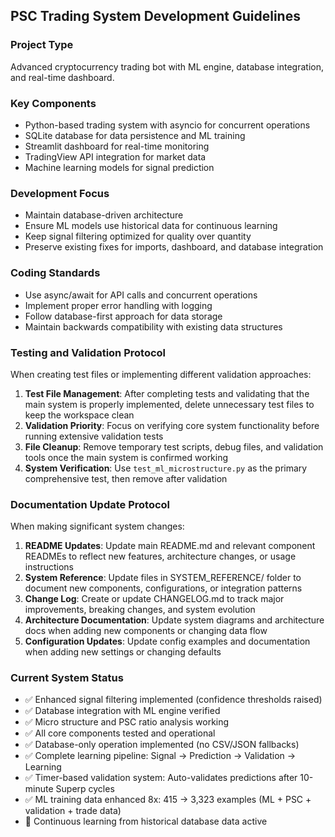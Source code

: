 <!-- PSC Trading System - Workspace Instructions -->
## PSC Trading System Development Guidelines

### Project Type
Advanced cryptocurrency trading bot with ML engine, database integration, and real-time dashboard.

### Key Components
- Python-based trading system with asyncio for concurrent operations
- SQLite database for data persistence and ML training
- Streamlit dashboard for real-time monitoring
- TradingView API integration for market data
- Machine learning models for signal prediction

### Development Focus
- Maintain database-driven architecture
- Ensure ML models use historical data for continuous learning
- Keep signal filtering optimized for quality over quantity
- Preserve existing fixes for imports, dashboard, and database integration

### Coding Standards
- Use async/await for API calls and concurrent operations
- Implement proper error handling with logging
- Follow database-first approach for data storage
- Maintain backwards compatibility with existing data structures

### Testing and Validation Protocol
When creating test files or implementing different validation approaches:
1. **Test File Management**: After completing tests and validating that the main system is properly implemented, delete unnecessary test files to keep the workspace clean
2. **Validation Priority**: Focus on verifying core system functionality before running extensive validation tests
3. **File Cleanup**: Remove temporary test scripts, debug files, and validation tools once the main system is confirmed working
4. **System Verification**: Use `test_ml_microstructure.py` as the primary comprehensive test, then remove after validation

### Documentation Update Protocol
When making significant system changes:
1. **README Updates**: Update main README.md and relevant component READMEs to reflect new features, architecture changes, or usage instructions
2. **System Reference**: Update files in SYSTEM_REFERENCE/ folder to document new components, configurations, or integration patterns
3. **Change Log**: Create or update CHANGELOG.md to track major improvements, breaking changes, and system evolution
4. **Architecture Documentation**: Update system diagrams and architecture docs when adding new components or changing data flow
5. **Configuration Updates**: Update config examples and documentation when adding new settings or changing defaults

### Current System Status
- ✅ Enhanced signal filtering implemented (confidence thresholds raised)
- ✅ Database integration with ML engine verified
- ✅ Micro structure and PSC ratio analysis working
- ✅ All core components tested and operational
- ✅ Database-only operation implemented (no CSV/JSON fallbacks)
- ✅ Complete learning pipeline: Signal → Prediction → Validation → Learning
- ✅ Timer-based validation system: Auto-validates predictions after 10-minute Superp cycles
- ✅ ML training data enhanced 8x: 415 → 3,323 examples (ML + PSC + validation + trade data)
- 🔄 Continuous learning from historical database data active